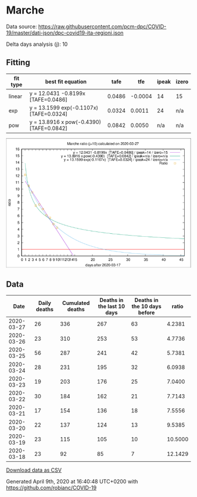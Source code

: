 # Marche

Data source: https://raw.githubusercontent.com/pcm-dpc/COVID-19/master/dati-json/dpc-covid19-ita-regioni.json

Delta days analysis (j): 10

## Fitting 
|fit type|best fit equation|tafe|tfe|ipeak|izero|
|-------|-----|--------|------|---|---|
|linear|y = 12.0431 -0.8199x  [TAFE=0.0486]|0.0486|-0.0004|14|15|
|exp|y = 13.1599 exp(-0.1107x)  [TAFE=0.0324]|0.0324|0.0011|24|n/a|
|pow|y = 13.8916 x pow(-0.4390)  [TAFE=0.0842]|0.0842|0.0050|n/a|n/a|

![Plot](COVID-19_marche_j10_2020-03-27.png)

## Data
|Date|Daily deaths|Cumulated deaths|Deaths in the last 10 days|Deaths in the 10 days before|ratio|
|----|----------|-----------|-------|--------------------|-----|
|2020-03-27|26|336|267|63|4.2381|
|2020-03-26|23|310|253|53|4.7736|
|2020-03-25|56|287|241|42|5.7381|
|2020-03-24|28|231|195|32|6.0938|
|2020-03-23|19|203|176|25|7.0400|
|2020-03-22|30|184|162|21|7.7143|
|2020-03-21|17|154|136|18|7.5556|
|2020-03-20|22|137|124|13|9.5385|
|2020-03-19|23|115|105|10|10.5000|
|2020-03-18|23|92|85|7|12.1429|

[Download data as CSV](COVID-19_marche_j10_2020-03-27.csv)

Generated April 9th, 2020 at 16:40:48 UTC+0200 with https://github.com/robianc/COVID-19
